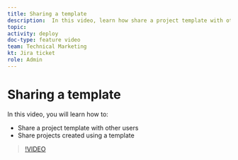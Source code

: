 ```yaml
---
title: Sharing a template
description:  In this video, learn how share a project template with other users and share projects that were created with a template.
topic:
activity: deploy
doc-type: feature video
team: Technical Marketing
kt: Jira ticket
role: Admin
---
```

# Sharing a template

In this video, you will learn how to:

* Share a project template with other users
* Share projects created using a template

>[!VIDEO](https://video.tv.adobe.com/v/335211/?quality=12)
